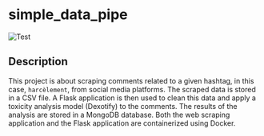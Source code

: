 # simple_data_pipe
![Test](https://github.com/muhh-b/simple_data_pipe/assets/69880179/b99c0259-f344-438f-ae74-ac8bb41c38d6)

## Description

This project is about scraping comments related to a given hashtag, in this case, `harcèlement`, from social media platforms. The scraped data is stored in a CSV file. A Flask application is then used to clean this data and apply a toxicity analysis model (Dexotify) to the comments. The results of the analysis are stored in a MongoDB database. Both the web scraping application and the Flask application are containerized using Docker.

